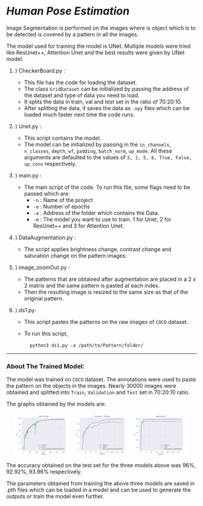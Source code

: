 
# **_Human Pose Estimation_**



Image Segmentation is performed on the images where is object which is to be detected is covered by a pattern in all the images.

The model used for training the model is UNet. Multiple models were tried like ResUnet++, Attention Unet and the best results were given by UNet model.

1. ) CheckerBoard.py : 
    * This file has the code for loading the dataset.
    * The class `GridDataset` can be initialized by passing the address of the dataset and type of data you need to load.
    * It splits the data in train, val and test set in the ratio of 70:20:10.
    * After splitting the data, it saves the data as `.npy` files which can be loaded much faster next time the code runs.

2. ) Unet.py :
    * This script contains the model.
    * The model can be initialized by passing in the `in_channels`, `n_classes`, `depth`, `wf`, `padding`, `batch_norm`, `up_mode`. All these arguments are defaulted to the values of `3, 1, 5, 6, True, False, up_conv` respectively.

3. ) main.py :
    * The main script of the code. To run this file, some flags need to be passed which are:
        * `-n` : Name of the project
        * `-e` : Number of epochs
        * `-a` : Address of the folder which contains the Data.
        * `-m` : The model you want to use to train. 1 for Unet, 2 for ResUnet++ and 3 for Attention Unet.

4. ) DataAugmentation.py :
    * The script applies brightness change, contrast change and saturation change on the pattern images.

5. ) image_zoomOut.py :
    * The patterns that are obtained after augmentation are placed in a 2 x 2 matrix and the same pattern is pasted at each index. 
    * Then the resulting image is resized to the same size as that of the original pattern.

6. ) ds1.py:
    * This script pastes the patterns on the raw images of `COCO` dataset.
    * To run this script,
        
            python3 ds1.py -a /path/to/Pattern/folder/ 
        

----
### **About The Trained Model**:
The model was trained on `COCO` dataset. The annotations were used to paste the pattern on the objects in the images. Nearly 30000 images were obtained and splitted into `Train`, `Validation` and `Test` set in 70:20:10 ratio.

The graphs obtained by the models are:

<p align="center" width="100%">
    <img width="30%" src="./graphs/Unet_Training_acc.png">     
    <img width="30%" src="./graphs/ResUnet++_Training_acc.png"> 
    <img width="30%" src="./graphs/attenUnet_Training_acc.png">
</p>

The accuracy obtained on the test set for the three models above was 96%, 92.92%, 93.96% respectively.

The parameters obtained from training the above three models are saved in .pth files which can be loaded in a model and can be used to generate the outputs or train the model even further.